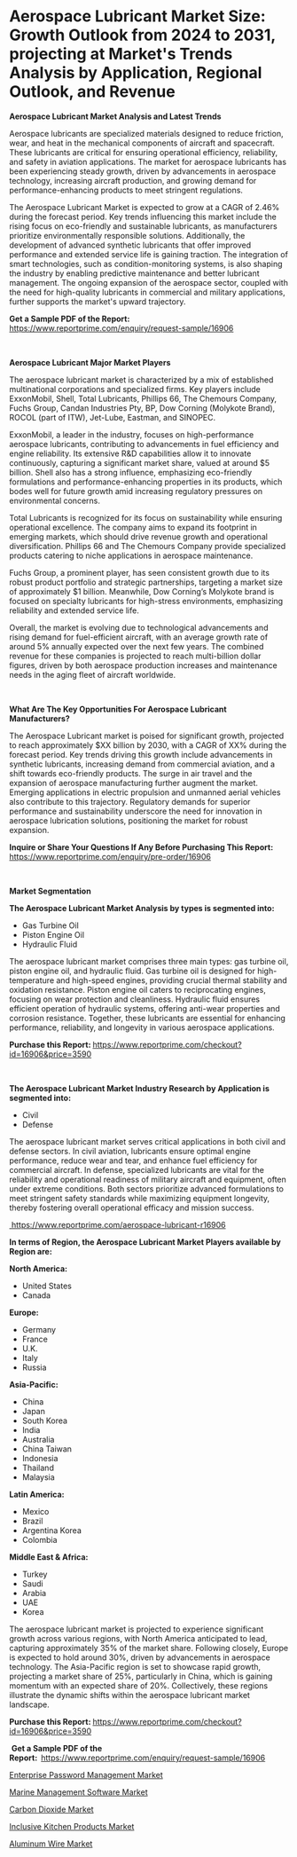 <p><h1>Aerospace Lubricant Market Size: Growth Outlook from 2024 to 2031, projecting at Market's Trends Analysis by Application, Regional Outlook, and Revenue</h1></p><p><strong>Aerospace Lubricant Market Analysis and Latest Trends</strong></p>
<p><p>Aerospace lubricants are specialized materials designed to reduce friction, wear, and heat in the mechanical components of aircraft and spacecraft. These lubricants are critical for ensuring operational efficiency, reliability, and safety in aviation applications. The market for aerospace lubricants has been experiencing steady growth, driven by advancements in aerospace technology, increasing aircraft production, and growing demand for performance-enhancing products to meet stringent regulations.</p><p>The Aerospace Lubricant Market is expected to grow at a CAGR of 2.46% during the forecast period. Key trends influencing this market include the rising focus on eco-friendly and sustainable lubricants, as manufacturers prioritize environmentally responsible solutions. Additionally, the development of advanced synthetic lubricants that offer improved performance and extended service life is gaining traction. The integration of smart technologies, such as condition-monitoring systems, is also shaping the industry by enabling predictive maintenance and better lubricant management. The ongoing expansion of the aerospace sector, coupled with the need for high-quality lubricants in commercial and military applications, further supports the market's upward trajectory.</p></p>
<p><strong>Get a Sample PDF of the Report:&nbsp;</strong> <a href="https://www.reportprime.com/enquiry/request-sample/16906?utm_campaign=4&utm_medium=2&utm_source=Github&utm_content=ia&utm_term=24112024&utm_id=aerospace-lubricant">https://www.reportprime.com/enquiry/request-sample/16906</a></p>
<p>&nbsp;</p>
<p><strong>Aerospace Lubricant Major Market Players</strong></p>
<p><p>The aerospace lubricant market is characterized by a mix of established multinational corporations and specialized firms. Key players include ExxonMobil, Shell, Total Lubricants, Phillips 66, The Chemours Company, Fuchs Group, Candan Industries Pty, BP, Dow Corning (Molykote Brand), ROCOL (part of ITW), Jet-Lube, Eastman, and SINOPEC.</p><p>ExxonMobil, a leader in the industry, focuses on high-performance aerospace lubricants, contributing to advancements in fuel efficiency and engine reliability. Its extensive R&D capabilities allow it to innovate continuously, capturing a significant market share, valued at around $5 billion. Shell also has a strong influence, emphasizing eco-friendly formulations and performance-enhancing properties in its products, which bodes well for future growth amid increasing regulatory pressures on environmental concerns.</p><p>Total Lubricants is recognized for its focus on sustainability while ensuring operational excellence. The company aims to expand its footprint in emerging markets, which should drive revenue growth and operational diversification. Phillips 66 and The Chemours Company provide specialized products catering to niche applications in aerospace maintenance.</p><p>Fuchs Group, a prominent player, has seen consistent growth due to its robust product portfolio and strategic partnerships, targeting a market size of approximately $1 billion. Meanwhile, Dow Corning’s Molykote brand is focused on specialty lubricants for high-stress environments, emphasizing reliability and extended service life.</p><p>Overall, the market is evolving due to technological advancements and rising demand for fuel-efficient aircraft, with an average growth rate of around 5% annually expected over the next few years. The combined revenue for these companies is projected to reach multi-billion dollar figures, driven by both aerospace production increases and maintenance needs in the aging fleet of aircraft worldwide.</p></p>
<p>&nbsp;</p>
<p><strong>What Are The Key Opportunities For Aerospace Lubricant Manufacturers?</strong></p>
<p><p>The Aerospace Lubricant market is poised for significant growth, projected to reach approximately $XX billion by 2030, with a CAGR of XX% during the forecast period. Key trends driving this growth include advancements in synthetic lubricants, increasing demand from commercial aviation, and a shift towards eco-friendly products. The surge in air travel and the expansion of aerospace manufacturing further augment the market. Emerging applications in electric propulsion and unmanned aerial vehicles also contribute to this trajectory. Regulatory demands for superior performance and sustainability underscore the need for innovation in aerospace lubrication solutions, positioning the market for robust expansion.</p></p>
<p><strong>Inquire or Share Your Questions If Any Before Purchasing This Report:</strong> <a href="https://www.reportprime.com/enquiry/pre-order/16906?utm_campaign=4&utm_medium=2&utm_source=Github&utm_content=ia&utm_term=24112024&utm_id=aerospace-lubricant">https://www.reportprime.com/enquiry/pre-order/16906</a></p>
<p>&nbsp;</p>
<p><strong>Market Segmentation</strong></p>
<p><strong>The Aerospace Lubricant Market Analysis by types is segmented into:</strong></p>
<p><ul><li>Gas Turbine Oil</li><li>Piston Engine Oil</li><li>Hydraulic Fluid</li></ul></p>
<p><p>The aerospace lubricant market comprises three main types: gas turbine oil, piston engine oil, and hydraulic fluid. Gas turbine oil is designed for high-temperature and high-speed engines, providing crucial thermal stability and oxidation resistance. Piston engine oil caters to reciprocating engines, focusing on wear protection and cleanliness. Hydraulic fluid ensures efficient operation of hydraulic systems, offering anti-wear properties and corrosion resistance. Together, these lubricants are essential for enhancing performance, reliability, and longevity in various aerospace applications.</p></p>
<p><strong>Purchase this Report:&nbsp;</strong><a href="https://www.reportprime.com/checkout?id=16906&price=3590&utm_campaign=4&utm_medium=2&utm_source=Github&utm_content=ia&utm_term=24112024&utm_id=aerospace-lubricant">https://www.reportprime.com/checkout?id=16906&price=3590</a></p>
<p>&nbsp;</p>
<p><strong>The Aerospace Lubricant Market Industry Research by Application is segmented into:</strong></p>
<p><ul><li>Civil</li><li>Defense</li></ul></p>
<p><p>The aerospace lubricant market serves critical applications in both civil and defense sectors. In civil aviation, lubricants ensure optimal engine performance, reduce wear and tear, and enhance fuel efficiency for commercial aircraft. In defense, specialized lubricants are vital for the reliability and operational readiness of military aircraft and equipment, often under extreme conditions. Both sectors prioritize advanced formulations to meet stringent safety standards while maximizing equipment longevity, thereby fostering overall operational efficacy and mission success.</p></p>
<p><a href="https://www.reportprime.com/aerospace-lubricant-r16906?utm_campaign=4&utm_medium=2&utm_source=Github&utm_content=ia&utm_term=24112024&utm_id=aerospace-lubricant">&nbsp;https://www.reportprime.com/aerospace-lubricant-r16906</a></p>
<p><strong>In terms of Region, the Aerospace Lubricant Market Players available by Region are:</strong></p>
<p>
    <p> <strong> North America: </strong>
        <ul>
            <li>United States</li>
            <li>Canada</li>
        </ul>
        </p> 
    <p> <strong> Europe: </strong>
        <ul>
            <li>Germany</li>
            <li>France</li>
            <li>U.K.</li>
            <li>Italy</li>
            <li>Russia</li>
        </ul>
        </p> 
    <p> <strong> Asia-Pacific: </strong>
        <ul>
            <li>China</li>
            <li>Japan</li>
            <li>South Korea</li>
            <li>India</li>
            <li>Australia</li>
            <li>China Taiwan</li>
            <li>Indonesia</li>
            <li>Thailand</li>
            <li>Malaysia</li>
        </ul>
        </p> 
    <p> <strong> Latin America: </strong>
        <ul>
            <li>Mexico</li>
            <li>Brazil</li>
            <li>Argentina Korea</li>
            <li>Colombia</li>
        </ul>
        </p> 
    <p> <strong> Middle East & Africa: </strong>
        <ul>
            <li>Turkey</li>
            <li>Saudi</li>
            <li>Arabia</li>
            <li>UAE</li>
            <li>Korea</li>
        </ul>
    </p>
    </p>
<p><p>The aerospace lubricant market is projected to experience significant growth across various regions, with North America anticipated to lead, capturing approximately 35% of the market share. Following closely, Europe is expected to hold around 30%, driven by advancements in aerospace technology. The Asia-Pacific region is set to showcase rapid growth, projecting a market share of 25%, particularly in China, which is gaining momentum with an expected share of 20%. Collectively, these regions illustrate the dynamic shifts within the aerospace lubricant market landscape.</p></p>
<p><strong>Purchase this Report: </strong><a href="https://www.reportprime.com/checkout?id=16906&price=3590&utm_campaign=4&utm_medium=2&utm_source=Github&utm_content=ia&utm_term=24112024&utm_id=aerospace-lubricant">https://www.reportprime.com/checkout?id=16906&price=3590</a></p>
<p>&nbsp;<strong>Get a Sample PDF of the Report:&nbsp;&nbsp;</strong><a href="https://www.reportprime.com/enquiry/request-sample/16906?utm_campaign=4&utm_medium=2&utm_source=Github&utm_content=ia&utm_term=24112024&utm_id=aerospace-lubricant">https://www.reportprime.com/enquiry/request-sample/16906</a></p>
<p><strong></strong></p>
<p><p><a href="https://issuu.com/reportprime-2/docs/enterprise-password-management-mark_794e4cb55d2f88?utm_campaign=4&utm_medium=2&utm_source=Github&utm_content=ia&utm_term=24112024&utm_id=aerospace-lubricant">Enterprise Password Management Market</a></p><p><a href="https://issuu.com/reportprime-2/docs/marine-management-software-market-s_c8455e1d4100cd?utm_campaign=4&utm_medium=2&utm_source=Github&utm_content=ia&utm_term=24112024&utm_id=aerospace-lubricant">Marine Management Software Market</a></p><p><a href="https://github.com/Rekhakhatun65/Market-Research-Report-List-1/blob/main/carbon-dioxide-market.md?utm_campaign=4&utm_medium=2&utm_source=Github&utm_content=ia&utm_term=24112024&utm_id=aerospace-lubricant">Carbon Dioxide Market</a></p><p><a href="https://www.linkedin.com/pulse/competitive-intelligence-inclusive-kitchen-products-market-b0lyc?utm_campaign=4&utm_medium=2&utm_source=Github&utm_content=ia&utm_term=24112024&utm_id=aerospace-lubricant">Inclusive Kitchen Products Market</a></p><p><a href="https://github.com/FosterFahey91/Market-Research-Report-List-1/blob/main/aluminum-wire-market.md?utm_campaign=4&utm_medium=2&utm_source=Github&utm_content=ia&utm_term=24112024&utm_id=aerospace-lubricant">Aluminum Wire Market</a></p></p>